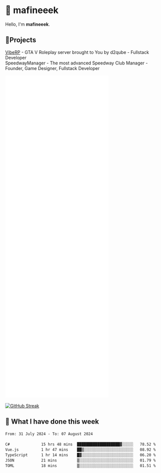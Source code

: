 # 👋 mafineeek
Hello, I'm **mafineeek**.

## 📝Projects

[VibeRP](https://v-rp.pl) - GTA V Roleplay server brought to You by d2qube - Fullstack Developer<br/>
SpeedwayManager - The most advanced Speedway Club Manager - Founder, Game Designer, Fullstack Developer


![](./github-metrics.svg)

[![GitHub Streak](https://streak-stats.demolab.com/?user=mafineeek)](https://git.io/streak-stats)

## 📰 What I have done this week
<!--START_SECTION:waka-->

```txt
From: 31 July 2024 - To: 07 August 2024

C#              15 hrs 48 mins  ███████████████████▓░░░░░   78.52 %
Vue.js          1 hr 47 mins    ██▒░░░░░░░░░░░░░░░░░░░░░░   08.92 %
TypeScript      1 hr 14 mins    █▓░░░░░░░░░░░░░░░░░░░░░░░   06.20 %
JSON            21 mins         ▒░░░░░░░░░░░░░░░░░░░░░░░░   01.79 %
TOML            18 mins         ▒░░░░░░░░░░░░░░░░░░░░░░░░   01.51 %
```

<!--END_SECTION:waka-->

